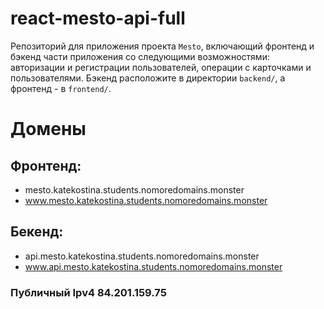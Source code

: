# react-mesto-api-full
Репозиторий для приложения проекта `Mesto`, включающий фронтенд и бэкенд части приложения со следующими возможностями: авторизации и регистрации пользователей, операции с карточками и пользователями. Бэкенд расположите в директории `backend/`, а фронтенд - в `frontend/`. 
  
# Домены

## Фронтенд:
* mesto.katekostina.students.nomoredomains.monster
* www.mesto.katekostina.students.nomoredomains.monster

## Бекенд:
* api.mesto.katekostina.students.nomoredomains.monster
* www.api.mesto.katekostina.students.nomoredomains.monster

### Публичный Ipv4 84.201.159.75
